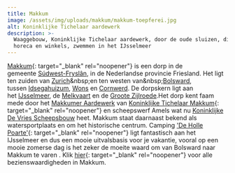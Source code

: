 ```yaml
---
title: Makkum
image: /assets/img/uploads/makkum/makkum-toepferei.jpg
alt: Koninklijke Tichelaar aardewerk
description: >-
  Waaggebouw, Koninklijke Tichelaar aardewerk, door de oude sluizen, diverse
  horeca en winkels, zwemmen in het IJsselmeer
---
```


[Makkum](https://nl.wikipedia.org/wiki/Makkum_&#40;dorp&#41;){: target="_blank" rel="noopener"}&nbsp;is een dorp in de gemeente&nbsp;[S&uacute;dwest-Frysl&acirc;n](https://nl.wikipedia.org/wiki/S%C3%BAdwest-Frysl%C3%A2n), in de Nederlandse provincie Friesland. Het ligt ten zuiden van&nbsp;[Zurich](https://nl.wikipedia.org/wiki/Zurich_&#40;Nederland&#41;)&nbsp;en ten westen van&nbsp;[Bolsward](https://nl.wikipedia.org/wiki/Bolsward), tussen&nbsp;[Idsegahuizum](https://nl.wikipedia.org/wiki/Idsegahuizum),&nbsp;[Wons](https://nl.wikipedia.org/wiki/Wons)&nbsp;en&nbsp;[Cornwerd](https://nl.wikipedia.org/wiki/Cornwerd). De dorpskern ligt aan het&nbsp;[IJsselmeer](https://nl.wikipedia.org/wiki/IJsselmeer), de&nbsp;[Melkvaart](https://nl.wikipedia.org/w/index.php?title=Melkvaart&amp;action=edit&amp;redlink=1)&nbsp;en de&nbsp;[Groote Zijlroede](https://nl.wikipedia.org/w/index.php?title=Groote_Zijlroede&amp;action=edit&amp;redlink=1).Het dorp kent faam mede door het&nbsp;[Makkumer Aardewerk](https://nl.wikipedia.org/wiki/Koninklijke_Tichelaar_Makkum)&nbsp;van&nbsp;[Koninklijke Tichelaar Makkum](https://nl.wikipedia.org/wiki/Koninklijke_Tichelaar_Makkum){: target="_blank" rel="noopener"}&nbsp;en scheepswerf Amels wat nu&nbsp;[Koninklijke De Vries Scheepsbouw](https://nl.wikipedia.org/wiki/Koninklijke_De_Vries_Scheepsbouw)&nbsp;heet. Makkum staat daarnaast bekend als watersportplaats en om het historische centrum. Camping ['De Holle Poarte'](https://www.hollepoarte.nl/nl/){: target="_blank" rel="noopener"} ligt fantastisch aan het IJsselmeer en dus een mooie uitvalsbasis voor je vakantie, vooral op een mooie zomerse dag is het zeker de moeite waard om van Bolsward naar Makkum te varen . Klik&nbsp;[hier](https://nl.wikipedia.org/wiki/Lijst_van_rijksmonumenten_in_Makkum){: target="_blank" rel="noopener"} voor alle bezienswaardigheden in Makkum.

&nbsp;
